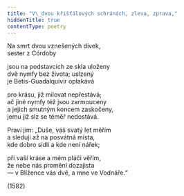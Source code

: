 ```yaml
---
title: "V\_dvou křišťálových schránách, zleva, zprava,"
hiddenTitle: true
contentType: poetry
---
```


<section>

Na smrt dvou vznešených dívek,  
sester z Córdoby

jsou na podstavcích ze skla uloženy  
dvě nymfy bez života; uslzený  
je Betis-Guadalquivir oplakává

pro krásu, již milovat nepřestává;  
ač jiné nymfy též jsou zarmouceny  
a jejich smutným koncem zaskočeny,  
jemu již slz se téměř nedostává.

Praví jim: „Duše, váš svatý let měřím  
a sleduji až na posvátná místa,  
kde dobro sídlí a kde není nářek;

při vaší kráse a mém pláči věřím,  
že nebe nás promění dozajista  
— v Blížence vás dvě, a mne ve Vodnáře.“

(1582)

</section>
